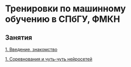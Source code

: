 # Тренировки по машинному обучению в СПбГУ, ФМКН

## Занятия

[1. Введение, знакомство](sem01.md)

[1. Соревнования и чуть-чуть нейросетей](sem02.md)
